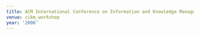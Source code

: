 ```yaml
---
title: ACM International Conference on Information and Knowledge Management (2008)
venue: cikm_workshop
year: '2008'
---
```

